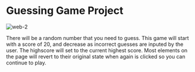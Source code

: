 # Guessing Game Project




![web-2](https://user-images.githubusercontent.com/90528783/186223977-8570e7a3-5dbd-4cbf-8a32-cf4824d2bfec.jpg)




There will be a random number that you need to guess.
This game will start with a score of 20, and decrease as incorrect guesses are inputed by the user. 
The highscore will set to the current highest score.
Most elements on the page will revert to their original state when again is clicked so you can continue to play.
